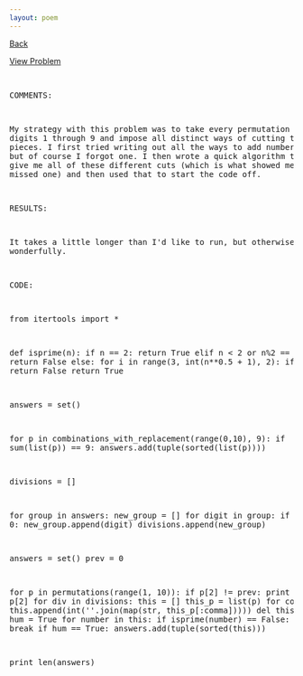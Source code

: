```yaml
---
layout: poem
---
```



<html><head><title>Euler - Problem 118</title>
<script type="text/javascript">

  var _gaq = _gaq || [];
  _gaq.push(['_setAccount', 'UA-16960753-5']);
  _gaq.push(['_trackPageview']);

  (function() {
    var ga = document.createElement('script'); ga.type = 'text/javascript'; ga.async = true;
    ga.src = ('https:' == document.location.protocol ? 'https://ssl' : 'http://www') + '.google-analytics.com/ga.js';
    var s = document.getElementsByTagName('script')[0]; s.parentNode.insertBefore(ga, s);
  })();

</script></head><body><p><a href="../index.html">Back</a></p>
<p><a href="http://projecteuler.net/problem=118" target="_blank">View Problem</a></p>
<pre>

COMMENTS:

My strategy with this problem was to take every permutation of the digits 1 through 
9 and impose all distinct ways of cutting them into pieces. I first tried writing 
out all the ways to add numbers and get 9, but of course I forgot one. I then wrote 
a quick algorithm that would give me all of these different cuts (which is what 
showed me that I had missed one) and then used that to start the code off.


RESULTS:

It takes a little longer than I'd like to run, but otherwise it works wonderfully.


CODE:

from itertools import *

def isprime(n):
	if n == 2:
		return True
	elif n < 2 or n%2 == 0:
		return False
	else:
		for i in range(3, int(n**0.5 + 1), 2):
			if n%i == 0: return False
		return True

answers = set()

for p in combinations_with_replacement(range(0,10), 9):
	if sum(list(p)) == 9:
		answers.add(tuple(sorted(list(p))))

divisions = []
	
for group in answers:
	new_group = []
	for digit in group:
		if digit != 0:
			new_group.append(digit)
	divisions.append(new_group)
	
answers = set()
prev = 0

for p in permutations(range(1, 10)):
	if p[2] != prev:
		print p
		prev = p[2]
	for div in divisions:
		this = []
		this_p = list(p)
		for comma in div:
			this.append(int(''.join(map(str, this_p[:comma]))))
			del this_p[:comma]
		hum = True
		for number in this:
			if isprime(number) == False:
				hum = False
				break
		if hum == True:
			answers.add(tuple(sorted(this)))

print len(answers)


</pre></body></html>
